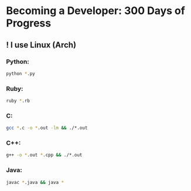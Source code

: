 # Becoming a Developer: 300 Days of Progress

## ! I use Linux (Arch)

### Python:
```bash
python *.py
```

### Ruby:
```bash
ruby *.rb
```

### C:
```bash
gcc *.c -o *.out -lm && ./*.out
```

### C++:
```bash
g++ -o *.out *.cpp && ./*.out
```

### Java:
```bash
javac *.java && java *
```

